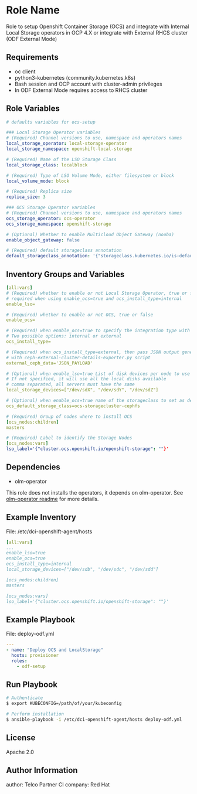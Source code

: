 Role Name
=========

Role to setup Openshift Container Storage (OCS)
and integrate with Internal Local Storage operators in OCP 4.X
or integrate with External RHCS cluster (ODF External Mode)


Requirements
------------

- oc client
- python3-kubernetes (community.kubernetes.k8s)
- Bash session and OCP account with cluster-admin privileges
- In ODF External Mode requires access to RHCS cluster


Role Variables
--------------

```YAML
# defaults variables for ocs-setup

### Local Storage Operator variables
# (Required) Channel versions to use, namespace and operators names
local_storage_operator: local-storage-operator
local_storage_namespace: openshift-local-storage

# (Required) Name of the LSO Storage Class
local_storage_class: localblock

# (Required) Type of LSO Volume Mode, either filesystem or block
local_volume_mode: block

# (Required) Replica size
replica_size: 3

### OCS Storage Operator variables
# (Required) Channel versions to use, namespace and operators names
ocs_storage_operator: ocs-operator
ocs_storage_namespace: openshift-storage

# (Optional) Whether to enable Multicloud Object Gateway (nooba)
enable_object_gateway: false

# (Required) default storageclass annotation
default_storageclass_annotation: '{"storageclass.kubernetes.io/is-default-class": "true"}'
```

Inventory Groups and Variables
--------------

```YAML
[all:vars]
# (Required) whether to enable or not Local Storage Operator, true or false
# required when using enable_ocs=true and ocs_install_type=internal
enable_lso=

# (Required) whether to enable or not OCS, true or false
enable_ocs=

# (Required) when enable_ocs=true to specify the integration type with ODF/OCS
# Two possible options: internal or external
ocs_install_type=

# (Required) when ocs_install_type=external, then pass JSON output generated from RHCS
# with ceph-external-cluster-details-exporter.py script
external_ceph_data='JSON_PAYLOAD'

# (Optional) when enable_lso=true List of disk devices per node to use for LSO
# If not specified, it will use all the local disks available
# comma separated, all servers must have the same
local_storage_devices=["/dev/sdX", "/dev/sdY", "/dev/sdZ"]

# (Optional) when enable_ocs=true name of the storageclass to set as default
ocs_default_storage_class=ocs-storagecluster-cephfs

# (Required) Group of nodes where to install OCS
[ocs_nodes:children]
masters

# (Required) Label to identify the Storage Nodes
[ocs_nodes:vars]
lso_label='{"cluster.ocs.openshift.io/openshift-storage": ""}'
```

Dependencies
------------
- olm-operator

This role does not installs the operators, it depends on olm-operator.
See [olm-operator readme](https://github.com/redhat-cip/dci-openshift-agent/blob/master/common-roles/olm-operator/README.md) for more details.


Example Inventory
----------------

File: /etc/dci-openshift-agent/hosts
```YAML
[all:vars]
...
enable_lso=true
enable_ocs=true
ocs_install_type=internal
local_storage_devices=["/dev/sdb", "/dev/sdc", "/dev/sdd"]

[ocs_nodes:children]
masters

[ocs_nodes:vars]
lso_label='{"cluster.ocs.openshift.io/openshift-storage": ""}'
```

Example Playbook
----------------

File: deploy-odf.yml
```YAML
---
- name: "Deploy OCS and LocalStorage"
  hosts: provisioner
  roles:
    - odf-setup
```

Run Playbook
----------------


```bash
# Authenticate
$ export KUBECONFIG=/path/of/your/kubeconfig

# Perform installation
$ ansible-playbook -i /etc/dci-openshift-agent/hosts deploy-odf.yml
```

License
-------

Apache 2.0


Author Information
------------------
author: Telco Partner CI
company: Red Hat
